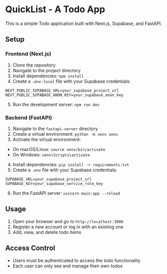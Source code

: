 # QuickList - A Todo App

This is a simple Todo application built with Next.js, Supabase, and FastAPI.

## Setup

### Frontend (Next.js)

1. Clone the repository
2. Navigate to the project directory
3. Install dependencies: `npm install`
4. Create a `.env.local` file with your Supabase credentials:
```
NEXT_PUBLIC_SUPABASE_URL=your_supabase_project_url
NEXT_PUBLIC_SUPABASE_ANON_KEY=your_supabase_anon_key
```
5. Run the development server: `npm run dev`

### Backend (FastAPI)

1. Navigate to the `fastapi-server` directory
2. Create a virtual environment: `python -m venv venv`
3. Activate the virtual environment:
- On macOS/Linux: `source venv/bin/activate`
- On Windows: `venv\Scripts\activate`
4. Install dependencies: `pip install -r requirements.txt`
5. Create a `.env` file with your Supabase credentials:
```
SUPABASE_URL=your_supabase_project_url
SUPABASE_KEY=your_supabase_service_role_key
```
6. Run the FastAPI server: `uvicorn main:app --reload`

## Usage

1. Open your browser and go to `http://localhost:3000`
2. Register a new account or log in with an existing one
3. Add, view, and delete todo items

## Access Control

- Users must be authenticated to access the todo functionality
- Each user can only see and manage their own todos
